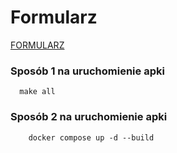 # Formularz
[FORMULARZ](https://localhost/points)

### Sposób 1 na uruchomienie apki
```shell
  make all
```

### Sposób 2 na uruchomienie apki
```shell
    docker compose up -d --build
```